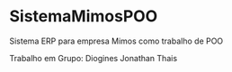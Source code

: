 SistemaMimosPOO
===============

Sistema ERP para empresa Mimos como trabalho de POO


Trabalho em Grupo:
Diogines
Jonathan
Thais
